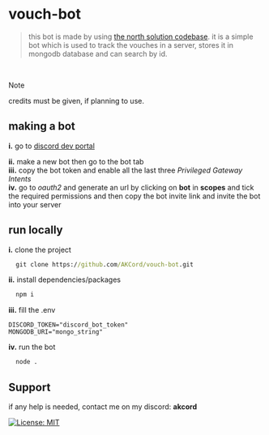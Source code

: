 
# vouch-bot

> this bot is made by using [the north solution codebase](https://github.com/thenorthsolution/V14Revamped-Codebase). it is a simple bot which is used to track the vouches in a server, stores it in mongodb database and can search by id.
<br>

> [!NOTE]
> credits must be given, if planning to use.
## making a bot

**i.** go to [discord dev portal](https://discord.com/developers/applications)

**ii.** make a new bot then go to the bot tab \
**iii.** copy the bot token and enable all the last three *Privileged Gateway Intents* \
**iv.** go to *oauth2*  and generate an url by clicking on **bot** in **scopes** and tick the required permissions and then copy the bot invite link and invite the bot into your server

## run locally

**i.** clone the project
```cmd
  git clone https://github.com/AKCord/vouch-bot.git
```

**ii.** install dependencies/packages
```cmd
  npm i
```
**iii.** fill the .env
```env
DISCORD_TOKEN="discord_bot_token"
MONGODB_URI="mongo_string"
```
**iv.** run the bot
```cmd
  node .
```


## Support

if any help is needed, contact me on my discord: **akcord**

[![License: MIT](https://img.shields.io/badge/License-MIT-yellow.svg)](https://opensource.org/licenses/MIT)


